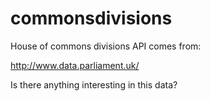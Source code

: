 # commonsdivisions

House of commons divisions API comes from:

http://www.data.parliament.uk/

Is there anything interesting in this data?
